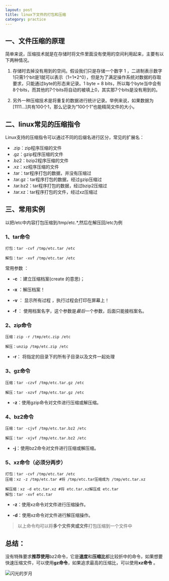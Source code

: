 ```yaml
---
layout: post
title: linux下文件的打包和压缩
category: practice
---
```


## 一、文件压缩的原理

​		简单来说，压缩技术就是在存储时将文件里面没有使用的空间利用起来，主要有以下两种情况。

1. 存储时去掉没有用到的空间。假设我们只是存储一个数字 1 ，二进制表示数字1只需1个bit是1就可以表示（1=1*2^0），但是为了满足操作系统对数据的存取要求，只能通过byte的形态来记录。1 byte = 8 bits，所以每个byte当中会有8个bits，而其他的7个bits将自动的被填上0，其实那7个bits是没有用到的。

2. 另外一种压缩技术是将重复的数据进行统计记录。举例来说，如果数据为[1111…]共有100个1，那么记录为“100个1”也能精简文件的大小。

## 二、linux常见的压缩指令

Linux支持的压缩指令可以通过不同的后缀名进行区分，常见的扩展名：

- .zip：zip程序压缩的文件
- .gz：gzip程序压缩的文件
- .bz2：bzip2程序压缩的文件
- .xz：xz程序压缩的文件
- .tar：tar程序打包的数据，并没有压缩过
- .tar.gz：tar程序打包的数据，经过gzip压缩过
- .tar.bz2：tar程序打包的数据，经过bzip2压缩过
- .tar.xz：tar程序打包的文件，经过xz压缩过

## 三、常用实例

以把/etc中内容打包压缩到/tmp/etc.*,然后在解压回/etc为例

### 1、tar命令

```shell
打包：tar -cvf /tmp/etc.tar /etc

解包：tar -xvf /tmp/etc.tar /etc 
```

 常用参数 ：

- **-c** ：建立压缩档案(create 的意思)；

- **-x** ：解压档案！

- **-v** ： 显示所有过程 ，执行过程会打印在屏幕上！ 

- **-f** ： 使用档案名字，这个参数是*最后*一个参数，后面只能接档案名。 

### 2、zip命令

```shell
压缩：zip -r /tmp/etc.zip /etc 

解压：unzip /tmp/etc.zip /etc
```

- **-r**： 将指定的目录下的所有子目录以及文件一起处理

### 3、gz命令

```shell
压缩：tar -czvf /tmp/etc.tar.gz /etc 

解压：tar -xzvf /tmp/etc.tar.gz /etc  
```

- **-z**：使用gzip命令对文件进行压缩或解压缩。

### 4、bz2命令

```shell
压缩：tar -cjvf /tmp/etc.tar.bz2 /etc 

解压：tar -xjvf /tmp/etc.tar.bz2 /etc  
```

- **-j**：使用bz2命令对文件进行压缩或解压缩。

### 5、xz命令（必须分两步）

```shell
打包：tar -cvf /tmp/etc.tar /etc   
压缩：xz -z /tmp/etc.tar #将 /tmp/etc.tar压缩成为 /tmp/etc.tar.xz

解压缩：xz -d etc.tar.xz #将 etc.tar.xz解压成 etc.tar
解包：tar -xvf etc.tar
```

- **-z**：使用xz命令对文件进行压缩操作。

- **-d**：使用xz命令对文件进行解压缩操作。

> 以上命令均可以将**多个文件夹或文件**打包压缩到一个文件中

## 总结：

没有特殊要求**推荐使用**bz2命令，它是**速度**和**压缩比**都比较折中的命令，如果想要快速压缩文件，可以使用**gz命令**，如果追求最高的压缩比，可以使用**xz命令** 。


![闪光的岁月](http://www.laughitover.com/assets/images/2020/gzh.jpg)
